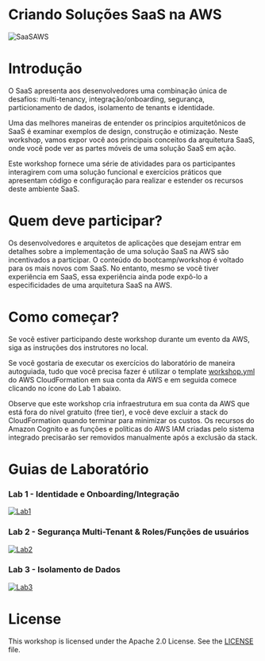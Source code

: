 # Criando Soluções SaaS na AWS

![SaaSAWS](images/SaaS-Factory.png "SaaS Factory")

# Introdução
O SaaS apresenta aos desenvolvedores uma combinação única de desafios: multi-tenancy, integração/onboarding, segurança, particionamento de dados, isolamento de tenants e identidade.

Uma das melhores maneiras de entender os princípios arquitetônicos de SaaS é examinar exemplos de design, construção e otimização. Neste workshop, vamos expor você aos principais conceitos da arquitetura SaaS, onde você pode ver as partes móveis de uma solução SaaS em ação.

Este workshop fornece uma série de atividades para os participantes interagirem com uma solução funcional e exercícios práticos que apresentam código e configuração para realizar e estender os recursos deste ambiente SaaS.

# Quem deve participar?
Os desenvolvedores e arquitetos de aplicações que desejam entrar em detalhes sobre a implementação de uma solução SaaS na AWS são incentivados a participar. O conteúdo do bootcamp/workshop é voltado para os mais novos com SaaS. No entanto, mesmo se você tiver experiência em SaaS, essa experiência ainda pode expô-lo a especificidades de uma arquitetura SaaS na AWS.

# Como começar?
Se você estiver participando deste workshop durante um evento da AWS, siga as instruções dos instrutores no local.

Se você gostaria de executar os exercícios do laboratório de maneira autoguiada, tudo que você precisa fazer é utilizar o template [workshop.yml](https://github.com/aws-samples/aws-saas-factory-bootcamp/blob/master/resources/workshop.yml) do AWS CloudFormation em sua conta da AWS e em seguida comece clicando no ícone do Lab 1 abaixo.

Observe que este workshop cria infraestrutura em sua conta da AWS que está fora do nível gratuito (free tier), e você deve excluir a stack do CloudFormation quando terminar para minimizar os custos. Os recursos do Amazon Cognito e as funções e políticas do AWS IAM criadas pelo sistema integrado precisarão ser removidos manualmente após a exclusão da stack.

# Guias de Laboratório
### Lab 1 - Identidade e Onboarding/Integração
[![Lab1](images/lab1.png)](https://github.com/aws-samples/aws-saas-factory-bootcamp/blob/master/Lab1.md "Lab 1")

### Lab 2 - Segurança Multi-Tenant & Roles/Funções de usuários
[![Lab2](images/lab2.png)](https://github.com/aws-samples/aws-saas-factory-bootcamp/blob/master/Lab2.md "Lab 2")

### Lab 3 - Isolamento de Dados
[![Lab3](images/lab3.png)](https://github.com/aws-samples/aws-saas-factory-bootcamp/blob/master/Lab3.md "Lab 3")

# License
This workshop is licensed under the Apache 2.0 License. See the [LICENSE](LICENSE) file.
